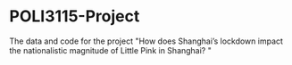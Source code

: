 # POLI3115-Project

The data and code for the project
"How does Shanghai’s lockdown impact the nationalistic magnitude of Little Pink in Shanghai? "

